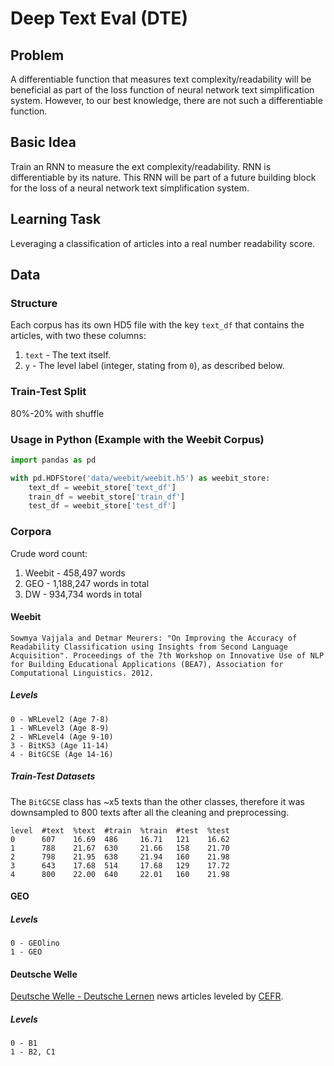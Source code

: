 # Deep Text Eval (DTE)

## Problem
A differentiable function that measures text complexity/readability will be beneficial as part of the loss function of neural network text simplification system. However, to our best knowledge, there are not such a differentiable
function.

## Basic Idea
Train an RNN to measure the ext complexity/readability. RNN is differentiable by
its nature. This RNN will be part of a future building block for the loss of a
neural network text simplification system.

## Learning Task
Leveraging a classification of articles into a real number readability score.

## Data

### Structure
Each corpus has its own HD5 file with the key `text_df` that contains the
articles, with two these columns:

1. `text` - The text itself.
2. `y` - The level label (integer, stating from `0`), as described below.

### Train-Test Split
80%-20% with shuffle

### Usage in Python (Example with the Weebit Corpus)
```python
import pandas as pd

with pd.HDFStore('data/weebit/weebit.h5') as weebit_store:
	text_df = weebit_store['text_df']
	train_df = weebit_store['train_df']
	test_df = weebit_store['test_df']
```

### Corpora

Crude word count:

1. Weebit - 458,497 words
2. GEO - 1,188,247 words in total
3. DW - 934,734 words in total


#### Weebit
```
Sowmya Vajjala and Detmar Meurers: "On Improving the Accuracy of
Readability Classification using Insights from Second Language
Acquisition". Proceedings of the 7th Workshop on Innovative Use of NLP
for Building Educational Applications (BEA7), Association for
Computational Linguistics. 2012.
```

##### Levels
```
0 - WRLevel2 (Age 7-8)
1 - WRLevel3 (Age 8-9)
2 - WRLevel4 (Age 9-10)
3 - BitKS3 (Age 11-14)
4 - BitGCSE (Age 14-16)
```
##### Train-Test Datasets
The `BitGCSE` class has ~x5 texts than the other classes, therefore it was
downsampled to 800 texts after all the cleaning and preprocessing.

```
level  #text  %text  #train  %train  #test  %test
0      607    16.69  486     16.71   121    16.62
1      788    21.67  630     21.66   158    21.70
2      798    21.95  638     21.94   160    21.98
3      643    17.68  514     17.68   129    17.72
4      800    22.00  640     22.01   160    21.98
```

#### GEO
##### Levels
```
0 - GEOlino
1 - GEO
```


#### Deutsche Welle
[Deutsche Welle - Deutsche Lernen](http://www.dw.com/de/deutsch-lernen/s-2055)
news articles leveled by
[CEFR](https://en.wikipedia.org/wiki/Common_European_Framework_of_Reference_for_Languages).

##### Levels
```
0 - B1
1 - B2, C1
```
